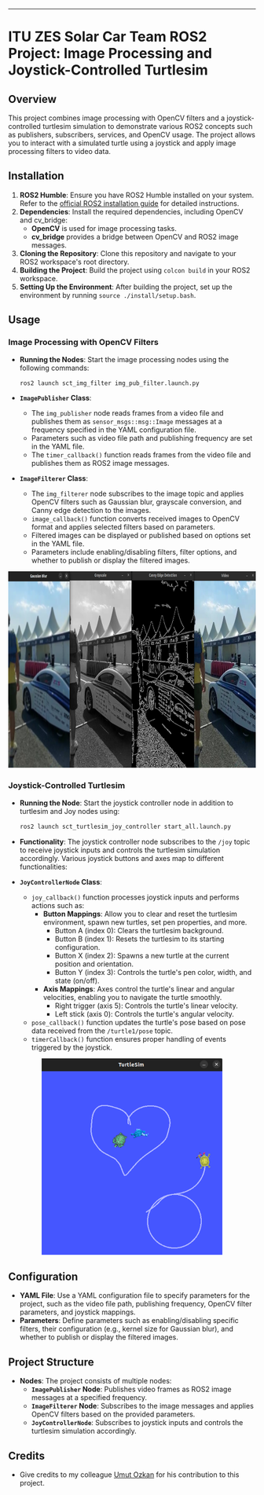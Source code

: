 
---

# ITU ZES Solar Car Team ROS2 Project: Image Processing and Joystick-Controlled Turtlesim

## Overview
This project combines image processing with OpenCV filters and a joystick-controlled turtlesim simulation to demonstrate various ROS2 concepts such as publishers, subscribers, services, and OpenCV usage. The project allows you to interact with a simulated turtle using a joystick and apply image processing filters to video data.

## Installation
1. **ROS2 Humble**: Ensure you have ROS2 Humble installed on your system. Refer to the [official ROS2 installation guide](https://docs.ros.org/en/humble/Installation.html) for detailed instructions.
2. **Dependencies**: Install the required dependencies, including OpenCV and cv_bridge:
    - **OpenCV** is used for image processing tasks.
    - **cv_bridge** provides a bridge between OpenCV and ROS2 image messages.
3. **Cloning the Repository**: Clone this repository and navigate to your ROS2 workspace's root directory.
4. **Building the Project**: Build the project using `colcon build` in your ROS2 workspace.
5. **Setting Up the Environment**: After building the project, set up the environment by running `source ./install/setup.bash`.

## Usage
### Image Processing with OpenCV Filters
- **Running the Nodes**: Start the image processing nodes using the following commands:
    ```bash
    ros2 launch sct_img_filter img_pub_filter.launch.py 
    ```
- **`ImagePublisher` Class**:
    - The `img_publisher` node reads frames from a video file and publishes them as `sensor_msgs::msg::Image` messages at a frequency specified in the YAML configuration file.
    - Parameters such as video file path and publishing frequency are set in the YAML file.
    - The `timer_callback()` function reads frames from the video file and publishes them as ROS2 image messages.

- **`ImageFilterer` Class**:
    - The `img_filterer` node subscribes to the image topic and applies OpenCV filters such as Gaussian blur, grayscale conversion, and Canny edge detection to the images.
    - `image_callback()` function converts received images to OpenCV format and applies selected filters based on parameters.
    - Filtered images can be displayed or published based on options set in the YAML file.
    - Parameters include enabling/disabling filters, filter options, and whether to publish or display the filtered images.

<p align="center">
  <img src="./data/filter.png" alt="Output of the Image Filter Package" height="400">
</p>

### Joystick-Controlled Turtlesim
- **Running the Node**: Start the joystick controller node in addition to turtlesim and Joy nodes using:
    ```bash
    ros2 launch sct_turtlesim_joy_controller start_all.launch.py 
    ```
- **Functionality**: The joystick controller node subscribes to the `/joy` topic to receive joystick inputs and controls the turtlesim simulation accordingly. Various joystick buttons and axes map to different functionalities:

- **`JoyControllerNode` Class**:
    - `joy_callback()` function processes joystick inputs and performs actions such as:
        - **Button Mappings**: Allow you to clear and reset the turtlesim environment, spawn new turtles, set pen properties, and more.
            - Button A (index 0): Clears the turtlesim background.
            - Button B (index 1): Resets the turtlesim to its starting configuration.
            - Button X (index 2): Spawns a new turtle at the current position and orientation.
            - Button Y (index 3): Controls the turtle's pen color, width, and state (on/off).
        - **Axis Mappings**: Axes control the turtle's linear and angular velocities, enabling you to navigate the turtle smoothly.
            - Right trigger (axis 5): Controls the turtle's linear velocity.
            - Left stick (axis 0): Controls the turtle's angular velocity.
    - `pose_callback()` function updates the turtle's pose based on pose data received from the `/turtle1/pose` topic.
    - `timerCallback()` function ensures proper handling of events triggered by the joystick.

<p align="center">
  <img src="./data/turtlesim.png" alt="Output of the Turtlesim Controller Package" height="400">
</p>

## Configuration
- **YAML File**: Use a YAML configuration file to specify parameters for the project, such as the video file path, publishing frequency, OpenCV filter parameters, and joystick mappings.
- **Parameters**: Define parameters such as enabling/disabling specific filters, their configuration (e.g., kernel size for Gaussian blur), and whether to publish or display the filtered images.

## Project Structure
- **Nodes**: The project consists of multiple nodes:
    - **`ImagePublisher` Node**: Publishes video frames as ROS2 image messages at a specified frequency.
    - **`ImageFilterer` Node**: Subscribes to the image messages and applies OpenCV filters based on the provided parameters.
    - **`JoyControllerNode`**: Subscribes to joystick inputs and controls the turtlesim simulation accordingly.

## Credits
- Give credits to my colleague [Umut Ozkan](https://github.com/umut-ozkan) for his contribution to this project.

